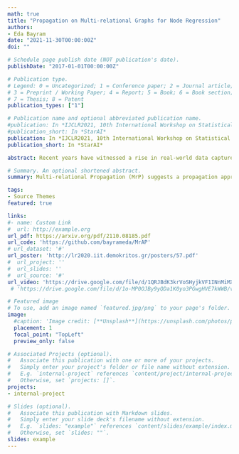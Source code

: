 ```yaml
---
math: true
title: "Propagation on Multi-relational Graphs for Node Regression"
authors:
- Eda Bayram
date: "2021-11-30T00:00:00Z"
doi: ""

# Schedule page publish date (NOT publication's date).
publishDate: "2017-01-01T00:00:00Z"

# Publication type.
# Legend: 0 = Uncategorized; 1 = Conference paper; 2 = Journal article;
# 3 = Preprint / Working Paper; 4 = Report; 5 = Book; 6 = Book section;
# 7 = Thesis; 8 = Patent
publication_types: ["1"]

# Publication name and optional abbreviated publication name.
#publication: In *IJCLR2021, 10th International Workshop on Statistical Relational AI*
#publication_short: In *StarAI*
publication: In *IJCLR2021, 10th International Workshop on Statistical Relational AI*
publication_short: In *StarAI*

abstract: Recent years have witnessed a rise in real-world data captured with rich structural information that can be conveniently depicted by multi-relational graphs. While inference of continuous node features across a simple graph is rather under-studied by the current relational learning research, we go one step further and focus on node regression problem on multi-relational graphs. We take inspiration from the well-known label propagation algorithm aiming at completing categorical features across a simple graph and propose a novel propagation framework for completing missing continuous features at the nodes of a multi-relational and directed graph. Our multi-relational propagation algorithm is composed of iterative neighborhood aggregations which originate from a relational local generative model. Our findings show the benefit of exploiting the multi-relational structure of the data in several node regression scenarios in different settings.

# Summary. An optional shortened abstract.
summary: Multi-relational Propagation (MrP) suggests a propagation approach designed for CONTINUOUS labels, and how to complete them on multi-relational and directed graphs.

tags:
- Source Themes
featured: true

links:
#- name: Custom Link
#  url: http://example.org
url_pdf: https://arxiv.org/pdf/2110.08185.pdf
url_code: 'https://github.com/bayrameda/MrAP'
# url_dataset: '#'
url_poster: 'http://lr2020.iit.demokritos.gr/posters/57.pdf'
#  url_project: ''
#  url_slides: ''
#  url_source: '#'
url_video: 'https://drive.google.com/file/d/1QRJBdK3krVoSHyjkVF1INnMiMXEdnlYJ/view?usp=sharing'
 # 'https://drive.google.com/file/d/1o-MP0OJBy9yQDa1K0yo3PGwgHVE7kWWB/view?usp=sharing'

# Featured image
# To use, add an image named `featured.jpg/png` to your page's folder.
image:
  #caption: 'Image credit: [**Unsplash**](https://unsplash.com/photos/pLCdAaMFLTE)'
  placement: 1
  focal_point: "TopLeft"
  preview_only: false

# Associated Projects (optional).
#   Associate this publication with one or more of your projects.
#   Simply enter your project's folder or file name without extension.
#   E.g. `internal-project` references `content/project/internal-project/index.md`.
#   Otherwise, set `projects: []`.
projects:
- internal-project

# Slides (optional).
#   Associate this publication with Markdown slides.
#   Simply enter your slide deck's filename without extension.
#   E.g. `slides: "example"` references `content/slides/example/index.md`.
#   Otherwise, set `slides: ""`.
slides: example
---
```

